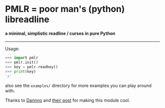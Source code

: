 # PMLR = poor man's (python) libreadline

#### a minimal, simplistic readline / curses in pure Python

---

Usage:

```python
>>> import pmlr
>>> pmlr.init()
>>> key = pmlr.readkey()
>>> print(key)
'a'
```

also see the `examples/` directory for more examples you can play around with.



Thanks to [Dannno](http://codereview.stackexchange.com/users/47529/dannnno) and [their post](http://codereview.stackexchange.com/a/118726/87163) for making this module cool.